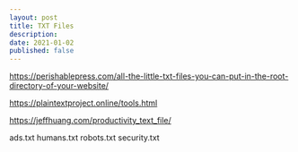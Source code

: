 ```yaml
---
layout: post
title: TXT Files
description:
date: 2021-01-02
published: false
---
```


https://perishablepress.com/all-the-little-txt-files-you-can-put-in-the-root-directory-of-your-website/

https://plaintextproject.online/tools.html

https://jeffhuang.com/productivity_text_file/

ads.txt
humans.txt
robots.txt
security.txt
